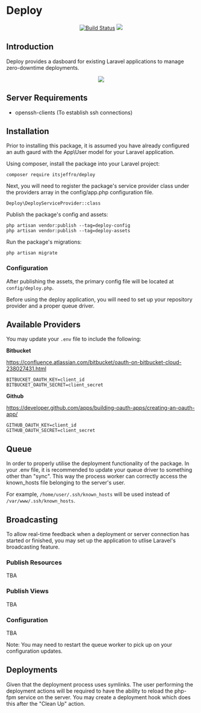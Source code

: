 # Deploy

<p align="center">
    <a href="https://travis-ci.org/itsjeffro/deploy"><img src="https://travis-ci.org/itsjeffro/deploy.svg?branch=master" alt="Build Status"></a>
    <a href="https://packagist.org/packages/itsjeffro/deploy"><img src="https://poser.pugx.org/itsjeffro/deploy/license.svg"></a>
</p>

## Introduction

Deploy provides a dasboard for existing Laravel applications to manage zero-downtime deployments.

<p align="center">
    <img src="https://res.cloudinary.com/dz4tjswiv/image/upload/v1547982989/deploy.png">
</p>

## Server Requirements

* openssh-clients (To establish ssh connections)

## Installation

Prior to installing this package, it is assumed you have already configured an auth gaurd with the App\User model for your Laravel application. 

Using composer, install the package into your Laravel project:
```
composer require itsjeffro/deploy
```

Next, you will need to register the package's service provider class under the providers array 
in the config/app.php configuration file.

```
Deploy\DeployServiceProvider::class
```

Publish the package's config and assets:
```
php artisan vendor:publish --tag=deploy-config
php artisan vendor:publish --tag=deploy-assets
```

Run the package's migrations:
```
php artisan migrate
```

### Configuration

After publishing the assets, the primary config file will be located at `config/deploy.php`. 

Before using the deploy application, you will need to set up your repository provider and a proper queue driver.

## Available Providers

You may update your `.env` file to include the following:

__Bitbucket__

https://confluence.atlassian.com/bitbucket/oauth-on-bitbucket-cloud-238027431.html

```
BITBUCKET_OAUTH_KEY=client_id
BITBUCKET_OAUTH_SECRET=client_secret
```

__Github__

https://developer.github.com/apps/building-oauth-apps/creating-an-oauth-app/

```
GITHUB_OAUTH_KEY=client_id
GITHUB_OAUTH_SECRET=client_secret
```

## Queue

In order to properly utilise the deployment functionality of the package. In your .env file, it is recommended to 
update your queue driver to something other than "sync". This way the process worker can correctly access the 
known_hosts file belonging to the server's user. 

For example, `/home/user/.ssh/known_hosts` will be used instead of `/var/www/.ssh/known_hosts`.

## Broadcasting

To allow real-time feedback when a deployment or server connection has started or finished, you may set up the application 
to utlise Laravel's broadcasting feature.

### Publish Resources

TBA

### Publish Views

TBA

### Configuration

TBA

Note: You may need to restart the queue worker to pick up on your configuration updates.

## Deployments

Given that the deployment process uses symlinks. The user performing the deployment actions will be required to have the ability to reload the php-fpm service on the server. You may create a deployment hook which does this after the "Clean Up" action.